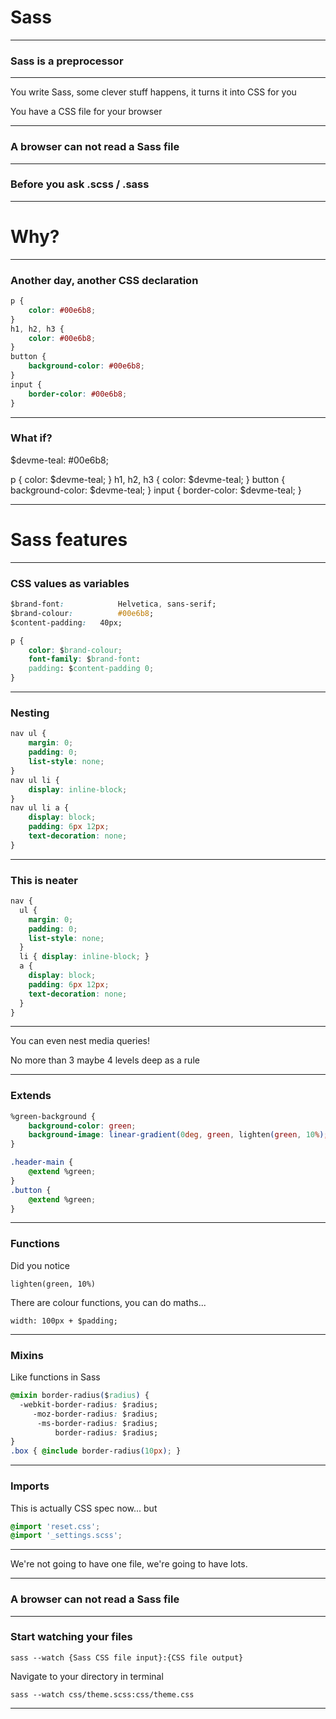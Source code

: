 # Sass

---

### Sass is a preprocessor

---

You write Sass, some clever stuff happens, it turns it into CSS for you

You have a CSS file for your browser

---

### A browser can not read a Sass file

---

### Before you ask .scss / .sass

---

# Why?

---

### Another day, another CSS declaration


```css
p {
	color: #00e6b8;
}
h1, h2, h3 {
	color: #00e6b8;
}
button {
	background-color: #00e6b8;
}
input {
	border-color: #00e6b8;
}
```

---

### What if?

$devme-teal: #00e6b8;

p {
	color: $devme-teal;
}
h1, h2, h3 {
	color: $devme-teal;
}
button {
	background-color: $devme-teal;
}
input {
	border-color: $devme-teal;
}

---

# Sass features

---

### CSS values as variables

```css
$brand-font:			Helvetica, sans-serif;
$brand-colour:			#00e6b8;
$content-padding:	40px;

p {
	color: $brand-colour;
	font-family: $brand-font:
	padding: $content-padding 0;
}

```

---

### Nesting

```css
nav ul {
	margin: 0;
	padding: 0;
	list-style: none;
}
nav ul li {
	display: inline-block;
}
nav ul li a {
	display: block;
	padding: 6px 12px;
	text-decoration: none;
}
```

---

### This is neater

```css
nav {
  ul {
    margin: 0;
    padding: 0;
    list-style: none;
  }
  li { display: inline-block; }
  a {
    display: block;
    padding: 6px 12px;
    text-decoration: none;
  }
}
```

---

You can even nest media queries!

No more than 3 maybe 4 levels deep as a rule

---

### Extends

```css
%green-background {
	background-color: green;
	background-image: linear-gradient(0deg, green, lighten(green, 10%);
}

.header-main {
	@extend %green;
}
.button {
	@extend %green;
}
```

---

### Functions

Did you notice

```
lighten(green, 10%)
```

There are colour functions, you can do maths...

```
width: 100px + $padding;
```

---

### Mixins

Like functions in Sass

```css
@mixin border-radius($radius) {
  -webkit-border-radius: $radius;
     -moz-border-radius: $radius;
      -ms-border-radius: $radius;
          border-radius: $radius;
}
.box { @include border-radius(10px); }
```

---

### Imports

This is actually CSS spec now... but

```css
@import 'reset.css';
@import '_settings.scss';
```

---

We're not going to have one file, we're going to have lots.

---

### A browser can not read a Sass file

---

### Start watching your files


`sass --watch {Sass CSS file input}:{CSS file output}`

Navigate to your directory in terminal

`sass --watch css/theme.scss:css/theme.css`

---



























